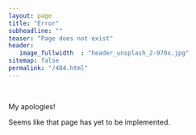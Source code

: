```yaml
---
layout: page
title: "Error"
subheadline: ""
teaser: "Page does not exist"
header:
   image_fullwidth  : "header_unsplash_2-970x.jpg"
sitemap: false
permalink: "/404.html"
---
```

<br>
<p>My apologies! </p>
Seems like that page has yet to be implemented.
<br><br><br>